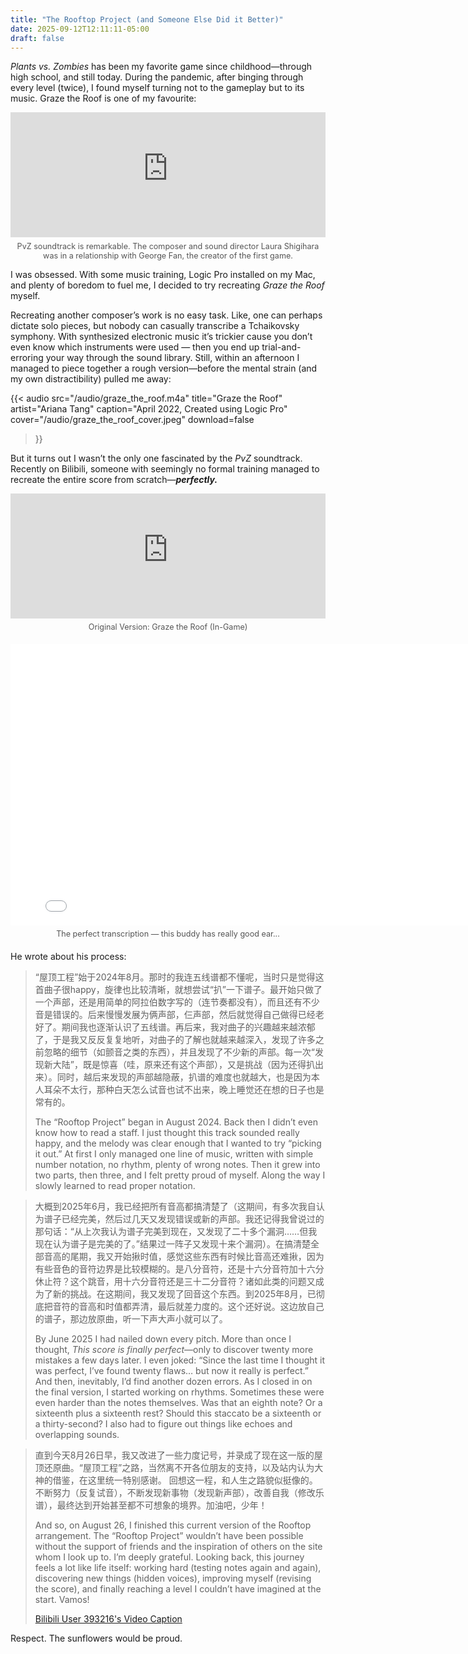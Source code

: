 ```yaml
---
title: "The Rooftop Project (and Someone Else Did it Better)"
date: 2025-09-12T12:11:11-05:00
draft: false
---
```


*Plants vs. Zombies* has been my favorite game since childhood—through high school, and still today. During the pandemic, after binging through every level (twice), I found myself turning not to the gameplay but to its music. Graze the Roof is one of my favourite:

<div style="max-width:880px; margin: 1em auto; text-align:center;">
  <iframe 
    width="100%" 
    height="200" 
    src="https://www.youtube-nocookie.com/embed/iJau-PGwYSk?si=cX6F4SxKuY-at4J9"
    title="Graze the Roof" 
    frameborder="0" 
    allow="accelerometer; autoplay; clipboard-write; encrypted-media; gyroscope; picture-in-picture; web-share" 
    referrerpolicy="strict-origin-when-cross-origin" 
    allowfullscreen>
  </iframe>
  <p style="font-size:0.9em; color:#555; margin-top:0.5em;">PvZ soundtrack is remarkable. The composer and sound director Laura Shigihara was in a relationship with George Fan, the creator of the first game.
  </p>
</div>

I was obsessed. With some music training, Logic Pro installed on my Mac, and plenty of boredom to fuel me, I decided to try recreating *Graze the Roof* myself.

Recreating another composer’s work is no easy task. Like, one can perhaps dictate solo pieces, but nobody can casually transcribe a Tchaikovsky symphony. With synthesized electronic music it’s trickier cause you don’t even know which instruments were used — then you end up trial-and-erroring your way through the sound library. Still, within an afternoon I managed to piece together a rough version—before the mental strain (and my own distractibility) pulled me away:

{{< audio
    src="/audio/graze_the_roof.m4a"
    title="Graze the Roof"
    artist="Ariana Tang"
    caption="April 2022, Created using Logic Pro"
    cover="/audio/graze_the_roof_cover.jpeg"
    download=false

>}}

But it turns out I wasn’t the only one fascinated by the *PvZ* soundtrack. Recently on Bilibili, someone with seemingly no formal training managed to recreate the entire score from scratch—***perfectly.***

<div style="max-width:880px; margin: 1em auto; text-align:center;">
  <iframe 
    width="100%" 
    height="200" 
    src="https://www.youtube-nocookie.com/embed/u9xSFk1ZDgw?si=IAJsG6r4ct8rEkkk"
    title="Graze the Roof (In-Game)" 
    frameborder="0" 
    allow="accelerometer; autoplay; clipboard-write; encrypted-media; gyroscope; picture-in-picture; web-share" 
    referrerpolicy="strict-origin-when-cross-origin" 
    allowfullscreen>
  </iframe>
  <p style="font-size:0.9em; color:#555; margin-top:0.5em;">Original Version: Graze the Roof (In-Game)
  </p>
</div>

<div style="text-align: center; margin: 20px 0;">
  <iframe 
    src="//player.bilibili.com/player.html?isOutside=true&aid=115026555830729&bvid=BV1sHbzzkErC&cid=32382847020&p=2&autoplay=0" 
    width="800" 
    height="450" 
    frameborder="0" 
    allowfullscreen>
  </iframe>
    <p style="font-size:0.9em; color:#555; margin-top:0.5em;">The perfect transcription — this buddy has really good ear...
  </p>
</div>


He wrote about his process:

> “屋顶工程”始于2024年8月。那时的我连五线谱都不懂呢，当时只是觉得这首曲子很happy，旋律也比较清晰，就想尝试“扒”一下谱子。最开始只做了一个声部，还是用简单的阿拉伯数字写的（连节奏都没有），而且还有不少音是错误的。后来慢慢发展为俩声部，仨声部，然后就觉得自己做得已经老好了。期间我也逐渐认识了五线谱。再后来，我对曲子的兴趣越来越浓郁了，于是我又反反复复地听，对曲子的了解也就越来越深入，发现了许多之前忽略的细节（如颤音之类的东西），并且发现了不少新的声部。每一次“发现新大陆”，既是惊喜（哇，原来还有这个声部），又是挑战（因为还得扒出来）。同时，越后来发现的声部越隐蔽，扒谱的难度也就越大，也是因为本人耳朵不太行，那种白天怎么试音也试不出来，晚上睡觉还在想的日子也是常有的。
>
> The “Rooftop Project” began in August 2024. Back then I didn’t even know how to read a staff. I just thought this track sounded really happy, and the melody was clear enough that I wanted to try “picking it out.” At first I only managed one line of music, written with simple number notation, no rhythm, plenty of wrong notes. Then it grew into two parts, then three, and I felt pretty proud of myself. Along the way I slowly learned to read proper notation.

> 大概到2025年6月，我已经把所有音高都搞清楚了（这期间，有多次我自认为谱子已经完美，然后过几天又发现错误或新的声部。我还记得我曾说过的那句话：“从上次我认为谱子完美到现在，又发现了二十多个漏洞……但我现在认为谱子是完美的了。”结果过一阵子又发现十来个漏洞）。在搞清楚全部音高的尾期，我又开始揪时值，感觉这些东西有时候比音高还难揪，因为有些音色的音符边界是比较模糊的。是八分音符，还是十六分音符加十六分休止符？这个跳音，用十六分音符还是三十二分音符？诸如此类的问题又成为了新的挑战。在这期间，我又发现了回音这个东西。到2025年8月，已彻底把音符的音高和时值都弄清，最后就差力度的。这个还好说。这边放自己的谱子，那边放原曲，听一下声大声小就可以了。
>
> By June 2025 I had nailed down every pitch. More than once I thought, *This score is finally perfect*—only to discover twenty more mistakes a few days later. I even joked: “Since the last time I thought it was perfect, I’ve found twenty flaws… but now it really is perfect.” And then, inevitably, I’d find another dozen errors. As I closed in on the final version, I started working on rhythms. Sometimes these were even harder than the notes themselves. Was that an eighth note? Or a sixteenth plus a sixteenth rest? Should this staccato be a sixteenth or a thirty-second? I also had to figure out things like echoes and overlapping sounds.

> 直到今天8月26日早，我又改进了一些力度记号，并录成了现在这一版的屋顶还原曲。“屋顶工程”之路，当然离不开各位朋友的支持，以及站内认为大神的借鉴，在这里统一特别感谢。 回想这一程，和人生之路貌似挺像的。不断努力（反复试音），不断发现新事物（发现新声部），改善自我（修改乐谱），最终达到开始甚至都不可想象的境界。加油吧，少年！
>
> And so, on August 26, I finished this current version of the Rooftop arrangement. The “Rooftop Project” wouldn’t have been possible without the support of friends and the inspiration of others on the site whom I look up to. I’m deeply grateful. Looking back, this journey feels a lot like life itself: working hard (testing notes again and again), discovering new things (hidden voices), improving myself (revising the score), and finally reaching a level I couldn’t have imagined at the start. Vamos!
>
> [Bilibili User 393216's Video Caption](https://www.bilibili.com/video/BV1sHbzzkErC/?p=2&share_source=copy_web&vd_source=7d9988cd6152d87ab6877f7dea245a0b)

Respect. The sunflowers would be proud.
